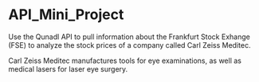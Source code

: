 # API_Mini_Project

Use the Qunadl API to pull information about the Frankfurt Stock Exhange (FSE) to analyze the stock prices of a company called Carl Zeiss Meditec.

Carl Zeiss Meditec manufactures tools for eye examinations, as well as medical lasers for laser eye surgery.
